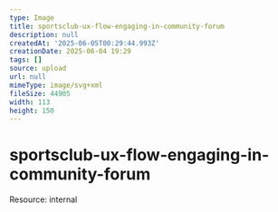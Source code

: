 ```yaml
---
type: Image
title: sportsclub-ux-flow-engaging-in-community-forum
description: null
createdAt: '2025-06-05T00:29:44.993Z'
creationDate: 2025-06-04 19:29
tags: []
source: upload
url: null
mimeType: image/svg+xml
fileSize: 44905
width: 113
height: 150
---
```


# sportsclub-ux-flow-engaging-in-community-forum


Resource: internal


